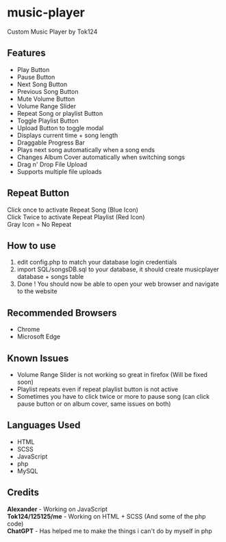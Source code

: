 # music-player
Custom Music Player by Tok124

## Features
* Play Button
* Pause Button
* Next Song Button
* Previous Song Button
* Mute Volume Button
* Volume Range Slider
* Repeat Song or playlist Button
* Toggle Playlist Button
* Upload Button to toggle modal
* Displays current time + song length
* Draggable Progress Bar
* Plays next song automatically when a song ends
* Changes Album Cover automatically when switching songs
* Drag n' Drop File Upload
* Supports multiple file uploads

## Repeat Button
Click once to activate Repeat Song (Blue Icon)<br>
Click Twice to activate Repeat Playlist (Red Icon)<br>
Gray Icon = No Repeat

## How to use
1. edit config.php to match your database login credentials
2. import SQL/songsDB.sql to your database, it should create musicplayer database + songs table
3. Done ! You should now be able to open your web browser and navigate to the website

## Recommended Browsers
* Chrome
* Microsoft Edge

## Known Issues
* Volume Range Slider is not working so great in firefox (Will be fixed soon)
* Playlist repeats even if repeat playlist button is not active
* Sometimes you have to click twice or more to pause song (can click pause button or on album cover, same issues on both)

## Languages Used
* HTML
* SCSS
* JavaScript
* php
* MySQL

## Credits
**Alexander** - Working on JavaScript<br>
**Tok124/125125/me** - Working on HTML + SCSS (And some of the php code)<br>
**ChatGPT** - Has helped me to make the things i can't do by myself in php